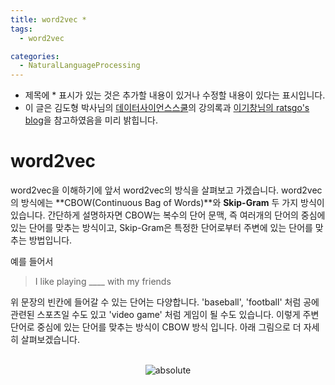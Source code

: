 ```yaml
---
title: word2vec *
tags:
  - word2vec

categories:
  - NaturalLanguageProcessing
---
```


- 제목에 * 표시가 있는 것은 추가할 내용이 있거나 수정할 내용이 있다는 표시입니다.
- 이 글은 김도형 박사님의 <a href="https://datascienceschool.net/">데이터사이언스스쿨</a>의 강의록과 <a href="https://ratsgo.github.io/">이기창님의 ratsgo's blog</a>을 참고하였음을 미리 밝힙니다.

# word2vec

word2vec을 이해하기에 앞서 word2vec의 방식을 살펴보고 가겠습니다. word2vec의 방식에는 **CBOW(Continuous Bag of Words)**와 **Skip-Gram** 두 가지 방식이 있습니다. 간단하게 설명하자면 CBOW는 복수의 단어 문맥,  즉 여러개의 단어의 중심에 있는 단어를 맞추는 방식이고, Skip-Gram은 특정한 단어로부터 주변에 있는 단어를 맞추는 방법입니다.

예를 들어서 

> I like playing ____ with my friends

위 문장의 빈칸에 들어갈 수 있는 단어는 다양합니다. 'baseball', 'football' 처럼 공에 관련된 스포츠일 수도 있고 'video game' 처럼 게임이 될 수도 있습니다. 이렇게 주변단어로 중심에 있는 단어를 맞추는 방식이 CBOW 방식 입니다. 아래 그림으로 더 자세히 살펴보겠습니다.

<br/>
<center><img data-action="zoom" src='{{ "/assets/img/cbow_01.png" | relative_url }}' alt='absolute'></center>
<br/>


